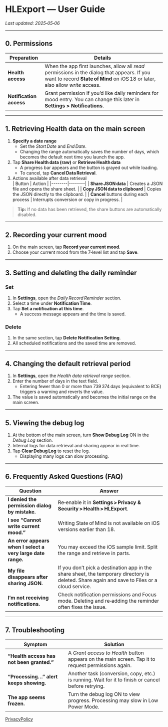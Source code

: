 # HLExport — User Guide  
*Last updated: 2025‑05‑06*

---

## 0. Permissions
| Preparation | Details |
|-------------|---------|
| **Health access** | When the app first launches, allow all *read* permissions in the dialog that appears. If you want to record **State of Mind** on iOS 18 or later, also allow *write* access. |
| **Notification access** | Grant permission if you’d like daily reminders for mood entry. You can change this later in **Settings > Notifications**. |

---

## 1. Retrieving Health data on the main screen
1. **Specify a date range**  
   - Set the *Start Date* and *End Date*.  
   - Changing the range automatically saves the number of days, which becomes the default next time you launch the app.
2. Tap **Share Health data (raw)** or **Retrieve Health data**  
   - A progress bar appears and the button is grayed out while loading.  
   - To cancel, tap **Cancel Data Retrieval**.
3. Actions available after data retrieval  
| Button | Action |
|--------|--------|
| **Share JSON data** | Creates a JSON file and opens the share sheet. |
| **Copy JSON data to clipboard** | Copies the JSON directly to the clipboard. |
| **Cancel** buttons during each process | Interrupts conversion or copy in progress. |

> **Tip:** If no data has been retrieved, the share buttons are automatically disabled.

---

## 2. Recording your current mood
1. On the main screen, tap **Record your current mood**.  
2. Choose your current mood from the 7‑level list and tap **Save**.  

---

## 3. Setting and deleting the daily reminder
### Set
1. In **Settings**, open the *Daily Record Reminder* section.  
2. Select a time under **Notification Time**.  
3. Tap **Set a notification at this time**.  
   - A success message appears and the time is saved.

### Delete
1. In the same section, tap **Delete Notification Setting**.  
2. All scheduled notifications and the saved time are removed.

---

## 4. Changing the default retrieval period
1. In **Settings**, open the *Health data retrieval range* section.  
2. Enter the number of days in the text field.  
   - Entering fewer than 0 or more than 739 374 days (equivalent to BCE) triggers a warning and reverts the value.  
3. The value is saved automatically and becomes the initial range on the main screen.

---

## 5. Viewing the debug log
1. At the bottom of the main screen, turn **Show Debug Log** ON in the *Debug Log* section.  
2. Internal logs for data retrieval and sharing appear in real time.  
3. Tap **Clear Debug Log** to reset the log.  
   - Displaying many logs can slow processing.

---

## 6. Frequently Asked Questions (FAQ)

| Question | Answer |
|----------|--------|
| **I denied the permission dialog by mistake.** | Re‑enable it in **Settings > Privacy & Security > Health > HLExport**. |
| **I see “Cannot write current mood.”** | Writing State of Mind is not available on iOS versions earlier than 18. |
| **An error appears when I select a very large date range.** | You may exceed the iOS sample limit. Split the range and retrieve in parts. |
| **My file disappears after sharing JSON.** | If you don’t pick a destination app in the share sheet, the temporary directory is deleted. Share again and save to Files or a cloud service. |
| **I’m not receiving notifications.** | Check notification permissions and Focus mode. Deleting and re‑adding the reminder often fixes the issue. |

---

## 7. Troubleshooting

| Symptom | Solution |
|---------|----------|
| **“Health access has not been granted.”** | A *Grant access to Health* button appears on the main screen. Tap it to request permissions again. |
| **“Processing…” alert keeps showing.** | Another task (conversion, copy, etc.) is running. Wait for it to finish or cancel before retrying. |
| **The app seems frozen.** | Turn the debug log ON to view progress. Processing may slow in Low Power Mode. |


[PrivacyPolicy](PrivacyPolicy_ENG)
